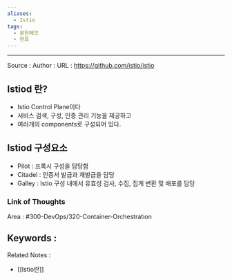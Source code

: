 ```yaml
---
aliases:
  - Istio
tags:
  - 문헌메모
  - 완료
---
```



---


Source :
Author : 
URL : https://github.com/istio/istio

## Istiod 란?
- Istio Control Plane이다
- 서비스 검색, 구성, 인증 관리 기능을 제공하고
- 여러개의 components로 구성되어 있다.
## Istiod 구성요소
- Pilot : 프록시 구성을 담당함
- Citadel : 인증서 발급과 재발급을 담당
- Galley : Istio 구성 내에서 유효성 검사, 수집, 집계 변환 및 배포를 담당

### Link of Thoughts
Area : #300-DevOps/320-Container-Orchestration 

Keywords :
- 

Related Notes : 
- [[Istio란]]